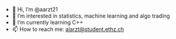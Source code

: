 - 👋 Hi, I’m @aarzt21
- 👀 I’m interested in statistics, machine learning and algo trading
- 🌱 I’m currently learning C++
- 📫 How to reach me: alarzt@student.ethz.ch

<!---
aarzt21/aarzt21 is a ✨ special ✨ repository because its `README.md` (this file) appears on your GitHub profile.
You can click the Preview link to take a look at your changes.
--->
